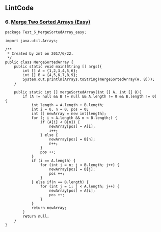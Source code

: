 ## LintCode
### 6. <a href="http://lintcode.com/problem/merge-two-sorted-arrays"> Merge Two Sorted Arrays (Easy) </a>

	package Test_6_MergeSortedArray_easy;

	import java.util.Arrays;
	
	/**
	 * Created by zmt on 2017/6/22.
	 */
	public class MergeSortedArray {
	    public static void main(String [] args){
	        int [] A = {1,2,3,4,5,6};
	        int [] B = {4,5,6,7,8,9};
	        System.out.println(Arrays.toString(mergeSortedArray(A, B)));
	    }
	
	    public static int [] mergeSortedArray(int [] A, int [] B){
	        if (A != null && B != null && A.length != 0 && B.length != 0) {
	            int length = A.length + B.length;
	            int i = 0, n = 0, pos = 0;
	            int [] newArray = new int[length];
	            for (; i < A.length && n < B.length;) {
	                if (A[i] < B[n]) {
	                    newArray[pos] = A[i];
	                    i++;
	                } else {
	                    newArray[pos] = B[n];
	                    n++;
	                }
	                pos ++;
	            }
	            if (i == A.length) {
	                for (int j = n; j < B.length; j++) {
	                    newArray[pos] = B[j];
	                    pos ++;
	                }
	            } else if(n == B.length) {
	                for (int j = i; j < A.length; j++) {
	                    newArray[pos] = A[i];
	                    pos ++;
	                }
	            }
	            return newArray;
	        }
	        return null;
	    }
	}
